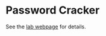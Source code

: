 # Password Cracker
See the [lab webpage](http://www.cs.grinnell.edu/~curtsinger/teaching/2017S/CSC213/labs/05.password-cracker.html) for details.
